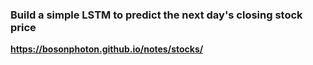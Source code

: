 ### Build a simple LSTM to predict the next day's closing stock price

**https://bosonphoton.github.io/notes/stocks/**
